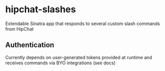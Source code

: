 # hipchat-slashes
Extendable Sinatra app that responds to several custom slash commands from HipChat

## Authentication
Currently depends on user-generated tokens provided at runtime and receives commands via BYO integrations (see docs)
